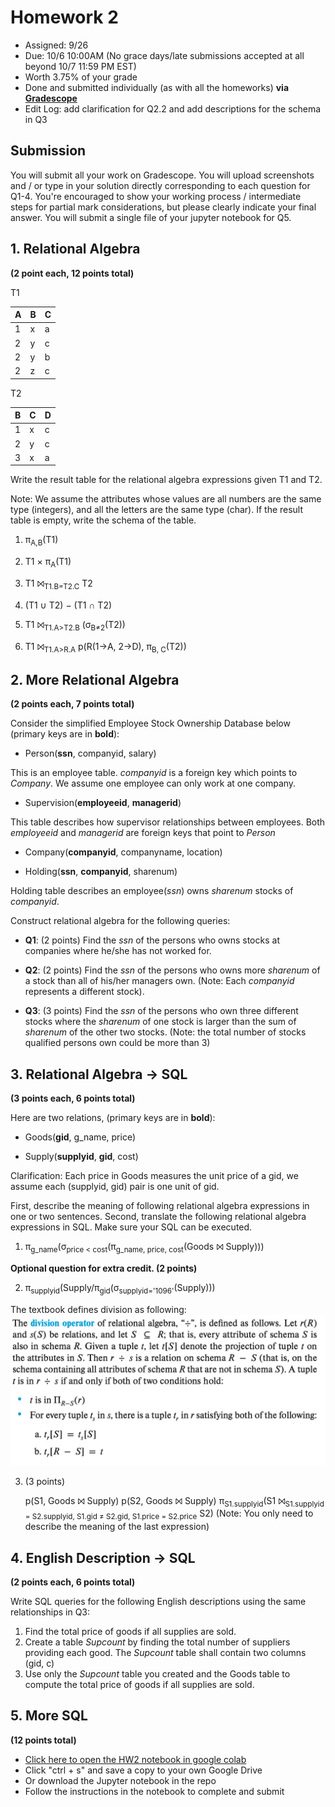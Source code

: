 # Homework 2

* Assigned: 9/26
* Due: 10/6 10:00AM (No grace days/late submissions accepted at all beyond 10/7 11:59 PM EST)
* Worth 3.75% of your grade
* Done and submitted individually (as with all the homeworks) **via [Gradescope](https://www.gradescope.com)**
* Edit Log: add clarification for Q2.2 and add descriptions for the schema in Q3


## Submission

You will submit all your work on Gradescope. You will upload screenshots and / or type in your solution directly corresponding to each question for Q1-4. You're encouraged to show your working process / intermediate steps for partial mark considerations, but please clearly indicate your final answer. 
You will submit a single file of your jupyter notebook for Q5.

## 1. Relational Algebra

**(2 point each, 12 points total)**

T1

|A | B | C |
|---|---|---|
|1 | x | a |
|2 | y | c |
|2 | y | b |
|2 | z | c |


T2

B | C | D
---|---|---
1 | x | c
2 | y | c
3 | x | a


Write the result table for the relational algebra expressions given T1 and T2.

Note: We assume the attributes whose values are all numbers are the same type (integers),
and all the letters are the same type (char). If the result table is empty, write the schema of the table.


1. π<sub>A,B</sub>(T1)

2. T1 × π<sub>A</sub>(T1)

3. T1 ⨝<sub>T1.B=T2.C</sub> T2

4. (T1 ∪ T2) − (T1 ∩ T2)

5. T1 ⨝<sub>T1.A&gt;T2.B</sub> (σ<sub>B&ne;2</sub>(T2))

6. T1 ⨝<sub>T1.A&gt;R.A</sub> p(R(1->A, 2->D), π<sub>B, C</sub>(T2))

## 2. More Relational Algebra

**(2 points each, 7 points total)**

Consider the simplified Employee Stock Ownership Database below (primary keys are in **bold**):

* Person(**ssn**, companyid, salary)

This is an employee table. *companyid* is a foreign key which points to *Company*.
We assume one employee can only work at one company. 

* Supervision(**employeeid**, **managerid**)

This table describes how supervisor relationships between employees. Both *employeeid* 
and *managerid* are foreign keys that point to *Person*

* Company(**companyid**, companyname, location)

* Holding(**ssn**, **companyid**, sharenum)

Holding table describes an employee(*ssn*) owns *sharenum* stocks of *companyid*.

Construct relational algebra for the following queries:
   
* **Q1**: (2 points) Find the *ssn* of the persons who owns stocks at companies where he/she has not worked for.

* **Q2**: (2 points) Find the *ssn* of the persons who owns more *sharenum* of a stock than all of his/her managers own.
    (Note: Each *companyid* represents a different stock).

* **Q3**: (3 points) Find the *ssn* of the persons who own three different stocks where the *sharenum* of one stock is 
    larger than the sum of *sharenum* of the other two stocks.
    (Note: the total number of stocks qualified persons own could be more than 3)


## 3. Relational Algebra -> SQL

**(3 points each, 6 points total)**

Here are two relations, (primary keys are in **bold**):

* Goods(**gid**, g_name, price)

* Supply(**supplyid**, **gid**, cost)

Clarification: Each price in Goods measures the unit price of a gid, we assume each (supplyid, gid) pair is one unit of gid.

First, describe the meaning of following relational algebra expressions in one or two sentences.
Second, translate the following relational algebra expressions in SQL. Make sure your SQL can be executed.

1. π<sub>g_name</sub>(σ<sub>price &lt; cost</sub>(π<sub>g_name, price, cost</sub>(Goods ⨝ Supply)))

**Optional question for extra credit. (2 points)**

2. π<sub>supplyid</sub>(Supply/π<sub>gid</sub>(σ<sub>supplyid='1096'</sub>(Supply)))


  The textbook defines division as following:
   <a href="division.png"><img src="division.png"/></a>

3. (3 points)
   
   p(S1, Goods ⨝ Supply)
   p(S2, Goods ⨝ Supply)
   π<sub>S1.supplyid</sub>(S1 ⨝<sub>S1.supplyid = S2.supplyid, S1.gid ≠ S2.gid, S1.price = S2.price</sub> S2)
   (Note: You only need to describe the meaning of the last expression)
   



## 4. English Description -> SQL

**(2 points each, 6 points total)**

Write SQL queries for the following English descriptions using the same relationships in Q3:
1. Find the total price of goods if all supplies are sold.
2. Create a table *Supcount* by finding the total number of suppliers providing each good. The *Supcount* table shall contain two columns (gid, c)
3. Use only the *Supcount* table you created and the Goods table to compute the total price of goods if all supplies are sold.


## 5. More SQL
**(12 points total)**
* [Click here to open the HW2 notebook in google colab](https://drive.google.com/file/d/1m4w2Qw1aoqx4ePyBl6NZDD8TWHnu1Qww/view?usp=sharing)
* Click "ctrl + s" and save a copy to your own Google Drive
* Or download the Jupyter notebook in the repo
* Follow the instructions in the notebook to complete and submit
